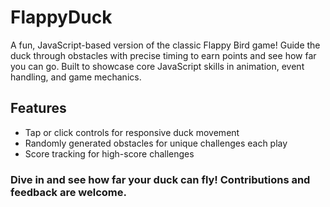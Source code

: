 # FlappyDuck


A fun, JavaScript-based version of the classic Flappy Bird game! Guide the duck through obstacles with precise timing to earn points and see how far you can go. Built to showcase core JavaScript skills in animation, event handling, and game mechanics.

## Features
- Tap or click controls for responsive duck movement
- Randomly generated obstacles for unique challenges each play
- Score tracking for high-score challenges


### Dive in and see how far your duck can fly! Contributions and feedback are welcome.
